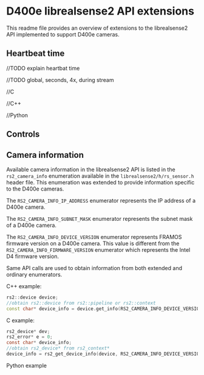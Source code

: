 # D400e librealsense2 API extensions

This readme file provides an overview of extensions to the librealsense2 API implemented to support D400e cameras.

## Heartbeat time

//TODO explain heartbat time

//TODO global, seconds, 4x, during stream

//C

//C++

//Python

## Controls

## Camera information

Available camera information in the librealsense2 API is listed in the `rs2_camera_info`  enumeration available in the `librealsense2/h/rs_sensor.h` header file. This enumeration was extended to provide information specific to the D400e cameras.

The `RS2_CAMERA_INFO_IP_ADDRESS` enumerator represents the IP address of a D400e camera.

The `RS2_CAMERA_INFO_SUBNET_MASK` enumerator represents the subnet mask of a D400e camera.

The `RS2_CAMERA_INFO_DEVICE_VERSION` enumerator represents FRAMOS firmware version on a D400e camera. This value is different from the `RS2_CAMERA_INFO_FIRMWARE_VERSION` enumerator which represents the Intel D4 firmware version.

Same API calls are used to obtain information from both extended and ordinary enumerators.

C++ example:

```c++
rs2::device device;
//obtain rs2::device from rs2::pipeline or rs2::context
const char* device_info = device.get_info(RS2_CAMERA_INFO_DEVICE_VERSION);
```

C example:

```c
rs2_device* dev;
rs2_error* e = 0;
const char* device_info;
//obtain rs2_device* from rs2_context*
device_info = rs2_get_device_info(device, RS2_CAMERA_INFO_DEVICE_VERSION, e);
```

Python example